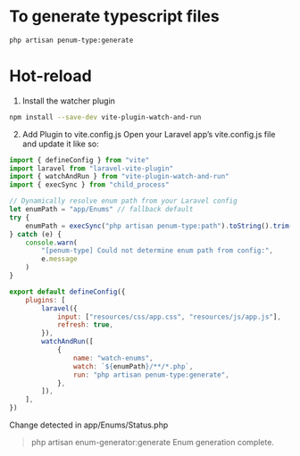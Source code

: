 # To generate typescript files

```bash
php artisan penum-type:generate
```

# Hot-reload

1. Install the watcher plugin

```bash
npm install --save-dev vite-plugin-watch-and-run
```

2. Add Plugin to vite.config.js
   Open your Laravel app’s vite.config.js file and update it like so:

```js
import { defineConfig } from "vite"
import laravel from "laravel-vite-plugin"
import { watchAndRun } from "vite-plugin-watch-and-run"
import { execSync } from "child_process"

// Dynamically resolve enum path from your Laravel config
let enumPath = "app/Enums" // fallback default
try {
	enumPath = execSync("php artisan penum-type:path").toString().trim()
} catch (e) {
	console.warn(
		"[penum-type] Could not determine enum path from config:",
		e.message
	)
}

export default defineConfig({
	plugins: [
		laravel({
			input: ["resources/css/app.css", "resources/js/app.js"],
			refresh: true,
		}),
		watchAndRun([
			{
				name: "watch-enums",
				watch: `${enumPath}/**/*.php`,
				run: "php artisan penum-type:generate",
			},
		]),
	],
})
```

Change detected in app/Enums/Status.php

> php artisan enum-generator:generate
> Enum generation complete.
